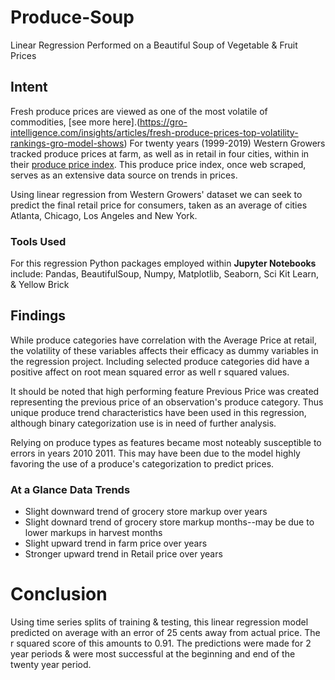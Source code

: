 # Produce-Soup
Linear Regression Performed on a Beautiful Soup of Vegetable & Fruit Prices

## Intent
Fresh produce prices are viewed as one of the most volatile of commodities, [see more here].(https://gro-intelligence.com/insights/articles/fresh-produce-prices-top-volatility-rankings-gro-model-shows) For twenty years (1999-2019) Western Growers tracked produce prices at farm, as well as in retail in four cities, within in their [produce price index](http://www.producepriceindex.com/). This produce price index, once web scraped, serves as an extensive data source on trends in prices.

Using linear regression from Western Growers' dataset we can seek to predict the final retail price for consumers, taken as an average of cities Atlanta, Chicago, Los Angeles and New York.

### Tools Used
For this regression Python packages employed within **Jupyter Notebooks** include:
Pandas, BeautifulSoup, Numpy, Matplotlib, Seaborn, Sci Kit Learn, & Yellow Brick

## Findings
While produce categories have correlation with the Average Price at retail, the volatility of these variables affects their efficacy as dummy variables in the regression project. Including selected produce categories did have a positive affect on root mean squared error as well r squared values. 

It should be noted that high performing feature Previous Price was created representing the previous price of an observation's produce category. Thus unique produce trend characteristics have been used in this regression, although binary categorization use is in need of further analysis. 

Relying on produce types as features became most noteably susceptible to errors in years 2010 2011. This may have been due to the model highly favoring the use of a produce's categorization to predict prices. 

### At a Glance Data Trends 
- Slight downward trend of grocery store markup over years
- Slight downard trend of grocery store markup months--may be due to lower markups in harvest months
- Slight upward trend in farm price over years
- Stronger upward trend in Retail price over years

# Conclusion
Using time series splits of training & testing, this linear regression model predicted on average with an error of 25 cents away from actual price. The r squared score of this amounts to 0.91. The predictions were made for 2 year periods & were most successful at the beginning and end of the twenty year period.
